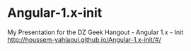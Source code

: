 Angular-1.x-init
================
My Presentation for the DZ Geek Hangout - Angular 1.x - Init http://houssem-yahiaoui.github.io/Angular-1.x-init/#/
